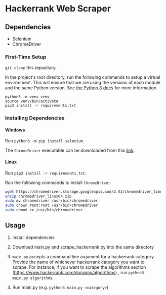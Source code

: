 # Hackerrank Web Scraper

## Dependencies

* Selenium
* ChromeDriver

### First-Time Setup

`git clone` this repository.

In the project's root directory, run the following commands to setup a virtual environment.
This will ensure that we are using the versions of each module and the same Python version.
See [the Python 3 docs](https://docs.python.org/3/library/venv.html) for more information.

```
python3 -m venv venv
source venv/bin/activate
pip3 install -r requirements.txt 
```

### Installing Dependencies

#### Windows

Run `python3 -m pip install selenium`.

The `ChromeDriver` executable can be downloaded from this [link](https://chromedriver.storage.googleapis.com/index.html?path=2.41/).

#### Linux

Run `pip3 install -r requirements.txt`.

Run the following commands to install `ChromeDriver`.
```bash
wget https://chromedriver.storage.googleapis.com/2.41/chromedriver_linux64.zip
unzip chromedriver_linux64.zip
sudo mv chromedriver /usr/bin/chromedriver
sudo chown root:root /usr/bin/chromedriver
sudo chmod +x /usr/bin/chromedriver
```

## Usage

1. Install dependencies

2. Download main.py and scrape_hackerrank.py into the same directory

3. `main.py` accepts a command line argument for a hackerrank category. Provide the name of whichever hackerrank category you want to scrape. For instance, if you want to scrape the algorithms section (https://www.hackerrank.com/domains/algorithms) , run `python3 main.py algorithms`.

3. Run main.py (e.g. `python3 main.py <category>`)

